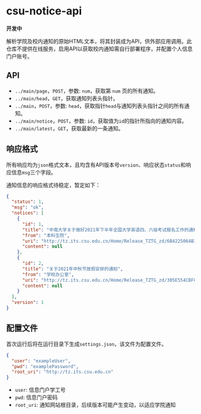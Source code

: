 # csu-notice-api

**开发中**

解析学院及校内通知的原始HTML文本，将其封装成为API，供外部应用调用。此仓库不提供在线服务，启用API以获取校内通知需自行部署程序，并配置个人信息门户账号。

## API

- `../main/page`，`POST`，参数: `num`，获取第 `num` 页的所有通知。
- `../main/head`，`GET`，获取通知列表头指针。
- `../main`，`POST`，参数: `head`，获取指针`head`与通知列表头指针之间的所有通知。
- `../main/notice`，`POST`，参数: `id`，获取值为`id`的指针所指向的通知内容。
- `../main/latest`，`GET`，获取最新的一条通知。

## 响应格式

所有响应均为`json`格式文本，且均含有API版本号`version`、响应状态`status`和响应信息`msg`三个字段。

通知信息的响应格式待稳定，暂定如下：

```json
{
  "status": 1,
  "msg": "ok",
  "notices": [
    {
      "id": 1,
      "title": "中南大学关于做好2021年下半年全国大学英语四、六级考试报名工作的通知",
      "from": "本科生院",
      "uri": "http://tz.its.csu.edu.cn/Home/Release_TZTG_zd/6B4225064B3448C783EE3F3DA60CF9C0",
      "content": null
    },
    {
      "id": 2,
      "title": "关于2021年中秋节放假安排的通知",
      "from": "学校办公室",
      "uri": "http://tz.its.csu.edu.cn/Home/Release_TZTG_zd/305E554CBFCE428E8A4355ED0831C5A9",
      "content": null
    }
  ],
  "version": 1
}
```

## 配置文件

首次运行后将在运行目录下生成`settings.json`，该文件为配置文件。

```json
{
  "user": "exampleUser",
  "pwd": "examplePassword",
  "root_uri": "http://tz.its.csu.edu.cn"
}
```

- `user`: 信息门户学工号
- `pwd`: 信息门户密码
- `root_uri`: 通知网站根目录，后续版本可能产生变动，以适应学院通知